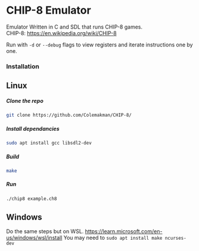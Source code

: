 # CHIP-8 Emulator

Emulator Written in C and SDL that runs CHIP-8 games.  
CHIP-8: https://en.wikipedia.org/wiki/CHIP-8  

Run with `-d` or `--debug` flags to view registers and iterate instructions one by one. 

### Installation

## Linux

##### Clone the repo
```bash
git clone https://github.com/Colemakman/CHIP-8/
```
##### Install dependancies

```bash
sudo apt install gcc libsdl2-dev
```
##### Build

```bash
make
```
##### Run

```bash
./chip8 example.ch8
```

## Windows

Do the same steps but on WSL.
https://learn.microsoft.com/en-us/windows/wsl/install
You may need to `sudo apt install make ncurses-dev`

